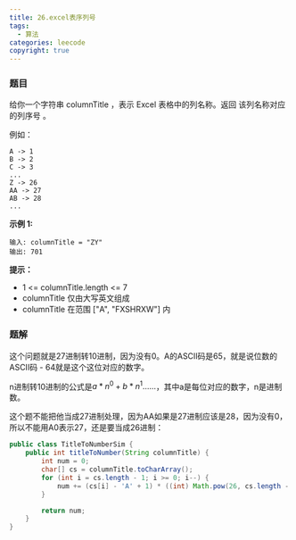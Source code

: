 ```yaml
---
title: 26.excel表序列号
tags:
  - 算法
categories: leecode
copyright: true
---
```


### 题目

给你一个字符串 columnTitle ，表示 Excel 表格中的列名称。返回 该列名称对应的列序号 。

例如：

```
A -> 1
B -> 2
C -> 3
...
Z -> 26
AA -> 27
AB -> 28 
...
```

**示例 1:**

```
输入: columnTitle = "ZY"
输出: 701
```

**提示：**

*   1 <= columnTitle.length <= 7
*   columnTitle 仅由大写英文组成
*   columnTitle 在范围 ["A", "FXSHRXW"] 内

### 题解

这个问题就是27进制转10进制，因为没有0。A的ASCII码是65，就是说位数的ASCII码 - 64就是这个这位对应的数字。

n进制转10进制的公式是$a * n^0 + b * n^1……$，其中a是每位对应的数字，n是进制数。

这个题不能把他当成27进制处理，因为AA如果是27进制应该是28，因为没有0，所以不能用A0表示27，还是要当成26进制：

```java
public class TitleToNumberSim {
    public int titleToNumber(String columnTitle) {
        int num = 0;
        char[] cs = columnTitle.toCharArray();
        for (int i = cs.length - 1; i >= 0; i--) {
            num += (cs[i] - 'A' + 1) * ((int) Math.pow(26, cs.length - 1 - i));
        }

        return num;
    }
}
```


